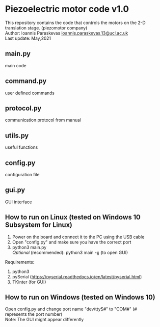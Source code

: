 # Piezoelectric motor code v1.0
This repository contains the code that controls the motors on the 2-D translation stage. (piezomotor company)  
Author: Ioannis Paraskevas <ioannis.paraskevas.13@ucl.ac.uk>  
Last update: May,2021

main.py 
--------
main code

command.py
----------
user defined commands

protocol.py
-----------
communication protocol from manual

utils.py
-------
useful functions

config.py
--------
configuration file

gui.py
------
GUI interface

How to run on Linux (tested on Windows 10 Subsystem for Linux)
----------
1) Power on the board and connect it to the PC using the USB cable
2) Open "config.py" and make sure you have the correct port
3) python3 main.py  
*Optional* (recommended): python3 main -g (to open GUI)

Requirements:
1) python3
2) pySerial (https://pyserial.readthedocs.io/en/latest/pyserial.html)
3) TKinter (for GUI)

How to run on Windows (tested on Windows 10)
---------------------
Open config.py and change port name "dev/ttyS#" to "COM#" (# represents the port number)  
Note: The GUI might appear differently
